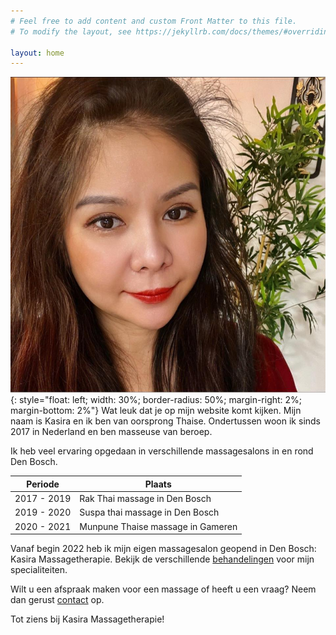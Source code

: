 ```yaml
---
# Feel free to add content and custom Front Matter to this file.
# To modify the layout, see https://jekyllrb.com/docs/themes/#overriding-theme-defaults

layout: home
---
```


![image](assets/profiel.jpg){: style="float: left; width: 30%; border-radius: 50%; margin-right: 2%; margin-bottom: 2%"} Wat leuk dat je op mijn website komt kijken. Mijn naam is Kasira en ik ben van oorsprong Thaise. Ondertussen woon ik sinds 2017 in Nederland en ben masseuse van beroep.


Ik heb veel ervaring opgedaan in verschillende massagesalons in en rond Den Bosch.

| Periode         | Plaats                               |
|-----------------|--------------------------------------|
| 2017 - 2019     | Rak Thai massage in Den Bosch        |
| 2019 - 2020     | Suspa thai massage in Den Bosch      |
| 2020 - 2021     | Munpune Thaise massage in Gameren    |
                                        

Vanaf begin 2022 heb ik mijn eigen massagesalon geopend in Den Bosch: Kasira Massagetherapie. Bekijk de verschillende [behandelingen](/behandelingen) voor mijn specialiteiten.

Wilt u een afspraak maken voor een massage of heeft u een vraag? Neem dan gerust [contact](/info) op. 

Tot ziens bij Kasira Massagetherapie!
